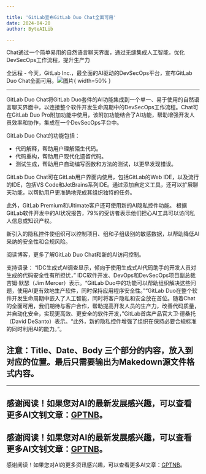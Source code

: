 ```yaml
---

title: 'GitLab宣布GitLab Duo Chat全面可用'
date: 2024-04-20
author: ByteAILib

---
```


Chat通过一个简单易用的自然语言聊天界面，通过无缝集成人工智能，优化DevSecOps工作流程，提升生产力

全远程 - 今天，GitLab Inc.，最全面的AI驱动的DevSecOps平台，宣布GitLab Duo Chat全面可用。![图片](https://ai-techpark.com/wp-content/uploads/2020/06/Buyer-Guide-500x281-1.jpg){ width=50% }

---


GitLab Duo Chat将GitLab Duo套件的AI功能集成到一个单一、易于使用的自然语言聊天界面中，以连接整个软件开发生命周期中的DevSecOps工作流程。Chat可在GitLab Duo Pro附加功能中使用，该附加功能结合了AI功能，帮助增强开发人员效率和协作，集成在一个DevSecOps平台中。

GitLab Duo Chat的功能包括：
- 代码解释，帮助用户理解陌生代码。
- 代码重构，帮助用户现代化遗留代码。
- 测试生成，帮助用户自动编写函数和方法的测试，以更早发现错误。

GitLab Duo Chat可在GitLab用户界面内使用，包括GitLab的Web IDE，以及流行的IDE，包括VS Code和JetBrains系列IDE。通过添加自定义工具，还可以扩展聊天功能，以帮助用户更准确地完成其组织独特的任务。

此外，GitLab Premium和Ultimate客户还可使用新的AI隐私控件功能。
根据GitLab软件开发中的AI状况报告，79%的受访者表示他们担心AI工具可以访问私人信息或知识产权。

新引入的隐私控件使组织可以控制项目、组和子组级别的敏感数据，以帮助降低AI采纳的安全性和合规风险。

阅读博客，更多了解GitLab Duo Chat和新的AI访问控制。

支持语录：
“IDC生成式AI调查显示，倾向于使用生成式AI代码助手的开发人员对生成的代码安全性有所担忧，” IDC软件开发、DevOps和DevSecOps项目副总裁吉姆·默瑟（Jim Mercer）表示。“GitLab Duo中的功能可以帮助组织解决这些问题，使用AI更有效地生产软件，同时保持应用程序安全性。”“GitLab Duo在整个软件开发生命周期中嵌入了人工智能，同时将客户隐私和安全放在首位。随着Chat的全面可用，我们期待与客户合作，帮助提高开发人员的生产力，改善代码质量，并自动化安全，实现更高效、更安全的软件开发，”GitLab首席产品官大卫·德桑托（David DeSanto）表示。“此外，新的隐私控件增强了组织在保持必要合规标准的同时利用AI的能力。”。

注意：Title、Date、Body 三个部分的内容，放入到对应的位置。最后只需要输出为Makedown源文件格式内容。
---

---
感谢阅读！如果您对AI的最新发展感兴趣，可以查看更多AI文钊文章：[GPTNB](https://gptnb.com)。
---
感谢阅读！如果您对AI的最新发展感兴趣，可以查看更多AI文钊文章：[GPTNB](https://gptnb.com)。
---
感谢阅读！如果您对AI的更多资讯感兴趣，可以查看更多AI文章：[GPTNB](https://gptnb.com)。